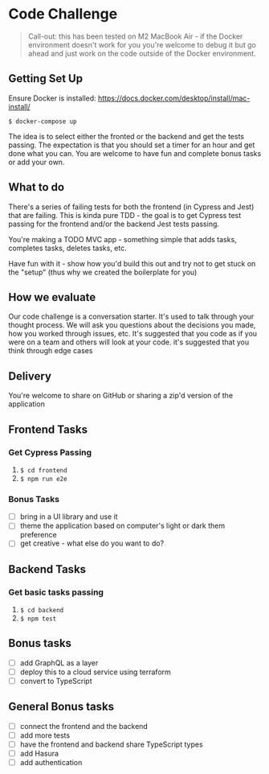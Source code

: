 # Code Challenge

> Call-out: this has been tested on M2 MacBook Air - if the Docker environment doesn't work for you you're welcome to debug it but go ahead and just work on the code outside of the Docker environment.

## Getting Set Up

Ensure Docker is installed: https://docs.docker.com/desktop/install/mac-install/

`$ docker-compose up`

The idea is to select either the fronted or the backend and get the tests passing.
The expectation is that you should set a timer for an hour and get done what you can.
You are welcome to have fun and complete bonus tasks or add your own.

## What to do

There's a series of failing tests for both the frontend (in Cypress and Jest) that are failing. This is kinda pure TDD - the goal is to get Cypress test passing for the frontend and/or the backend Jest tests passing.

You're making a TODO MVC app - something simple that adds tasks, completes tasks, deletes tasks, etc.

Have fun with it - show how you'd build this out and try not to get stuck on the "setup" (thus why we created the boilerplate for you)

## How we evaluate

Our code challenge is a conversation starter. It's used to talk through your thought process.
We will ask you questions about the decisions you made, how you worked through issues, etc.
It's suggested that you code as if you were on a team and others will look at your code.
it's suggested that you think through edge cases

## Delivery

You're welcome to share on GitHub or sharing a zip'd version of the application

## Frontend Tasks

### Get Cypress Passing

1. `$ cd frontend`
2. `$ npm run e2e`

### Bonus Tasks

- [ ] bring in a UI library and use it
- [ ] theme the application based on computer's light or dark them preference
- [ ] get creative - what else do you want to do?

## Backend Tasks

### Get basic tasks passing

1. `$ cd backend`
2. `$ npm test`

## Bonus tasks

- [ ] add GraphQL as a layer
- [ ] deploy this to a cloud service using terraform
- [ ] convert to TypeScript

## General Bonus tasks

- [ ] connect the frontend and the backend
- [ ] add more tests
- [ ] have the frontend and backend share TypeScript types
- [ ] add Hasura
- [ ] add authentication
